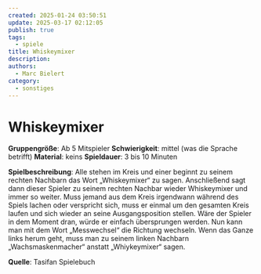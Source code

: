 ```yaml
---
created: 2025-01-24 03:50:51
update: 2025-03-17 02:12:05
publish: true
tags:
  - spiele
title: Whiskeymixer
description: 
authors:
  - Marc Bielert
category:
  - sonstiges
---
```


# Whiskeymixer

**Gruppengröße**: Ab 5 Mitspieler
**Schwierigkeit**: mittel (was die Sprache betrifft)
**Material**: keins
**Spieldauer**: 3 bis 10 Minuten

**Spielbeschreibung**:
Alle stehen im Kreis und einer beginnt zu seinem rechten Nachbarn das Wort „Whiskeymixer“ zu sagen. Anschließend sagt dann dieser Spieler zu seinem rechten Nachbar wieder Whiskeymixer und immer so weiter. Muss jemand aus dem Kreis irgendwann während des Spiels lachen oder verspricht sich, muss er einmal um den gesamten Kreis laufen und sich wieder an seine Ausgangsposition stellen. Wäre der Spieler in dem Moment dran, würde er einfach übersprungen werden. Nun kann man mit dem Wort „Messwechsel“ die Richtung wechseln. Wenn das Ganze links herum geht, muss man zu seinem linken Nachbarn „Wachsmaskenmacher“ anstatt „Whiykeymixer“ sagen.

**Quelle**:
Tasifan Spielebuch